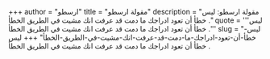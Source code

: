 +++
author = "ارسطو"
title = "مقولة ارسطو"
description = "مقولة ارسطو: ليس خطأ أن تعود ادراجك ما دمت قد عرفت انك مشيت في الطريق الخطأ ."
quote = '''ليس خطأ أن تعود ادراجك ما دمت قد عرفت انك مشيت في الطريق الخطأ .'''
slug = "ليس-خطأ-أن-تعود-ادراجك-ما-دمت-قد-عرفت-انك-مشيت-في-الطريق-الخطأ"
+++
ليس خطأ أن تعود ادراجك ما دمت قد عرفت انك مشيت في الطريق الخطأ .

